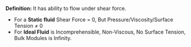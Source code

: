 **Definition:** It has ability to flow under shear force.
- For a **Static fluid** Shear Force = 0, But Pressure/Viscosity/Surface Tension $\ne$ 0
- For **Ideal Fluid** is Incomprehensible, Non-Viscous, No Surface Tension, Bulk Modules is Infinity.
